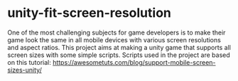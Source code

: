 # unity-fit-screen-resolution
One of the most challenging subjects for game developers is to make their game look the same in all mobile devices with various screen resolutions and aspect ratios. This project aims at making a unity game that supports all screen sizes with some simple scripts. Scripts used in the project are based on this tutorial: https://awesometuts.com/blog/support-mobile-screen-sizes-unity/
